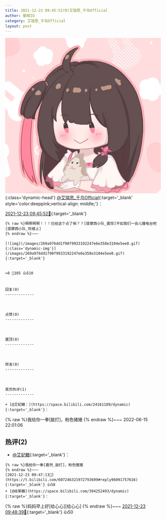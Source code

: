 ```yaml
---
title: 2021-12-23 09:45:52(0)艾瑞思_千鸟Official
author: 御坂IO
category: 艾瑞思_千鸟Official
layout: post
---
```


![img](/images/7e08840c56f251de28bdf766b647bd5fe9a5d50a.jpg){:class='dynamic-head'}
[@艾瑞思_千鸟Official](https://space.bilibili.com/1090010845/dynamic){:target='_blank' style='color:deeppink;vertical-align: middle;'}：

[2021-12-23 09:45:52🔗](https://t.bilibili.com/607246321972793699){:target='_blank'}

~~~
{% raw %}啊啊啊啊！！！已经这个点了嘛？？[提摩西小队_震惊]不如我们一会儿播电台吧[提摩西小队_吹楼上]
{% endraw %}~~~

[![img](/images/269a976dd1f90f9933192247e6e358e3104e5ee0.gif){:class='dynamic-img'}](/images/269a976dd1f90f9933192247e6e358e3104e5ee0.gif){:target='_blank'}


↪️0 💬105 👍510


回复(0)
-------------



点赞(0)
-------------



置顶(0)
-------------



转发(0)
-------------



首页热评(1)
-------------

+ [@艾妃糖：](https://space.bilibili.com/24161189/dynamic){:target='_blank'}：
~~~
{% raw %}我给你一拳[敲打]，粉色猪猪
{% endraw %}~~~
2022-06-15 22:01:06


热评(2)
-------------

+ [@艾妃糖](https://space.bilibili.com/24161189/dynamic){:target='_blank'}：
~~~
{% raw %}我给你一拳[嘉然_敲打]，粉色猪猪
{% endraw %}~~~
[2021-12-23 09:47:13🔗](https://t.bilibili.com/607246321972793699#reply96091757616){:target='_blank'} 👍58
+ [@绘茉糖](https://space.bilibili.com/394252493/dynamic){:target='_blank'}：
~~~
{% raw %}妈妈早上好[给心心][给心心]
{% endraw %}~~~
[2021-12-23 09:48:39🔗](https://t.bilibili.com/607246321972793699#reply96091884320){:target='_blank'} 👍50


